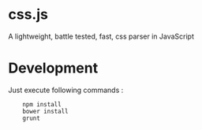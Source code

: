 css.js
======

A lightweight, battle tested, fast, css parser in JavaScript


Development
======

Just execute following commands :

```
	npm install
	bower install
	grunt
```

